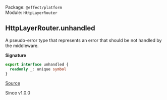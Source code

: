 Package: `@effect/platform`<br />
Module: `HttpLayerRouter`<br />

## HttpLayerRouter.unhandled

A pseudo-error type that represents an error that should be not handled by
the middleware.

**Signature**

```ts
export interface unhandled {
  readonly _: unique symbol
}
```

[Source](https://github.com/Effect-TS/effect/tree/main/packages/platform/src/HttpLayerRouter.ts#L579)

Since v1.0.0